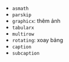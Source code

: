 - `asmath`
- `parskip`
- `graphicx`: thêm ảnh
- `tabularx`
- `multirow`
- `rotating`: xoay bảng
- `caption`
- `subcaption`